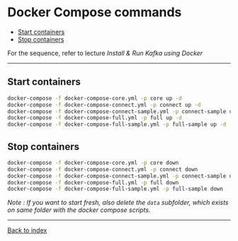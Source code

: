 # Docker Compose commands
  * [Start containers](#start-containers)
  * [Stop containers](#stop-containers)

For the sequence, refer to lecture *Install & Run Kafka using Docker*

----

## Start containers

```bash
docker-compose -f docker-compose-core.yml -p core up -d
docker-compose -f docker-compose-connect.yml -p connect up -d
docker-compose -f docker-compose-connect-sample.yml -p connect-sample up -d
docker-compose -f docker-compose-full.yml -p full up -d
docker-compose -f docker-compose-full-sample.yml -p full-sample up -d
```

## Stop containers

```bash
docker-compose -f docker-compose-core.yml -p core down
docker-compose -f docker-compose-connect.yml -p connect down
docker-compose -f docker-compose-connect-sample.yml -p connect-sample down
docker-compose -f docker-compose-full.yml -p full down
docker-compose -f docker-compose-full-sample.yml -p full-sample down
```

*Note : If you want to start fresh, also delete the `data` subfolder, which exists on same folder with the docker compose scripts.*

----

[Back to index](/spring-kafka-bootcamp)
